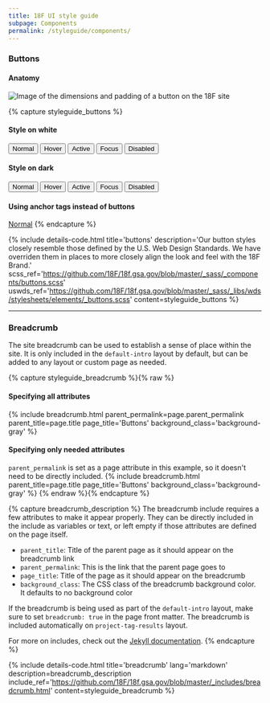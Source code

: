 ```yaml
---
title: 18F UI style guide
subpage: Components
permalink: /styleguide/components/
---
```


### Buttons

#### Anatomy
<section class="usa-grid">
  <img src='{{ site.baseurl }}/assets/img/styleguide/button-anatomy.png'
       class='usa-width-one-third'
       alt='Image of the dimensions and padding of a button on the 18F site' />
</section>

{% capture styleguide_buttons %}
#### Style on white
<section class="usa-grid">
  <button class="usa-button">Normal</button>
  <button class="usa-button-hover">Hover</button>
  <button class="usa-button-active">Active</button>
  <button class="usa-button-focus">Focus</button>
  <button class="usa-button-disabled">Disabled</button>
</section>

#### Style on dark
<section class="background-dark usa-grid">
  <button class="usa-button usa-button-secondary">Normal</button>
  <button class="usa-button-hover usa-button-secondary">Hover</button>
  <button class="usa-button-active usa-button-secondary">Active</button>
  <button class="usa-button-focus usa-button-secondary">Focus</button>
  <button class="usa-button-disabled usa-button-secondary">Disabled</button>
</section>

#### Using anchor tags instead of buttons
<a class="usa-button usa-button-secondary" href="{{ dead_end_link }}">Normal</a>
{% endcapture %}


{% include details-code.html
   title='buttons'
   description='Our button styles closely resemble those defined by the U.S. Web Design Standards. We have overriden them in places to more closely align the look and feel with the 18F Brand.'
   scss_ref='https://github.com/18F/18f.gsa.gov/blob/master/_sass/_components/buttons.scss'
   uswds_ref='https://github.com/18F/18f.gsa.gov/blob/master/_sass/_libs/wds/stylesheets/elements/_buttons.scss'
   content=styleguide_buttons
%}

---

### Breadcrumb

The site breadcrumb can be used to establish a sense of place within the site. It is only included in the `default-intro` layout by default, but can be added to any layout or custom page as needed.

{% capture styleguide_breadcrumb %}{% raw %}
#### Specifying all attributes
{% include breadcrumb.html
  parent_permalink=page.parent_permalink
  parent_title=page.title
  page_title='Buttons'
  background_class='background-gray'
%}
#### Specifying only needed attributes
`parent_permalink` is set as a page attribute in this example, so it doesn't need to be directly included.
{% include breadcrumb.html
  parent_title=page.title
  page_title='Buttons'
  background_class='background-gray'
%}
{% endraw %}{% endcapture %}

{% capture breadcrumb_description %}
The breadcrumb include requires a few attributes to make it appear properly. They can be directly included in the include as variables or text, or left empty if those attributes are defined on the page itself.
* `parent_title`: Title of the parent page as it should appear on the breadcrumb link
* `parent_permalink`: This is the link that the parent page goes to
* `page_title`: Title of the page as it should appear on the breadcrumb
* `background_class`: The CSS class of the breadcrumb background color. It defaults to no background color

If the breadcrumb is being used as part of the `default-intro` layout, make sure to set `breadcrumb: true` in the page front matter.
The breadcrumb is included automatically on `project-tag-results` layout.

For more on includes, check out the [Jekyll documentation](https://jekyllrb.com/docs/includes/).
{% endcapture %}

{% include details-code.html
   title='breadcrumb'
   lang='markdown'
   description=breadcrumb_description
   include_ref='https://github.com/18F/18f.gsa.gov/blob/master/_includes/breadcrumb.html'
   content=styleguide_breadcrumb
%}
